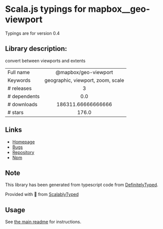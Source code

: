 
# Scala.js typings for mapbox__geo-viewport

Typings are for version 0.4

## Library description:
convert between viewports and extents

|                    |                 |
| ------------------ | :-------------: |
| Full name          | @mapbox/geo-viewport |
| Keywords           | geographic, viewport, zoom, scale |
| # releases         | 3 |
| # dependents       | 0.0 |
| # downloads        | 186311.66666666666 |
| # stars            | 176.0 |

## Links
- [Homepage](https://github.com/mapbox/geo-viewport)
- [Bugs](https://github.com/mapbox/geo-viewport/issues)
- [Repository](https://github.com/mapbox/geo-viewport)
- [Npm](https://www.npmjs.com/package/%40mapbox%2Fgeo-viewport)
    


## Note
This library has been generated from typescript code from [DefinitelyTyped](https://definitelytyped.org).

Provided with :purple_heart: from [ScalablyTyped](https://github.com/oyvindberg/ScalablyTyped)

## Usage
See [the main readme](../../readme.md) for instructions.


